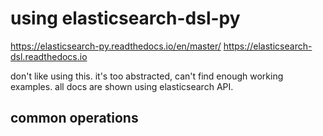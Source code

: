 # using elasticsearch-dsl-py

https://elasticsearch-py.readthedocs.io/en/master/
https://elasticsearch-dsl.readthedocs.io

don't like using this. it's too abstracted, can't find enough working examples. all docs are shown using elasticsearch API.

## common operations
